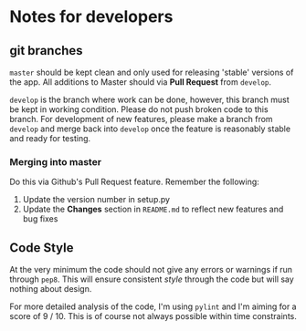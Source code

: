 # Notes for developers

## git branches

`master` should be kept clean and only used for releasing 'stable' versions of
the app. All additions to Master should via **Pull Request** from `develop`.

`develop` is the branch where work can be done, however, this branch must be
kept in working condition. Please do not push broken code to this branch. For
development of new features, please make a branch from `develop` and merge back
into `develop` once the feature is reasonably stable and ready for testing.

### Merging into master

Do this via Github's Pull Request feature. Remember the following:

  1. Update the version number in setup.py
  2. Update the **Changes** section in `README.md` to reflect new features and bug fixes


## Code Style

At the very minimum the code should not give any errors or warnings if run
through `pep8`. This will ensure consistent *style* through the code but will
say nothing about design.

For more detailed analysis of the code, I'm using `pylint` and I'm aiming for a
score of 9 / 10. This is of course not always possible within time constraints.
